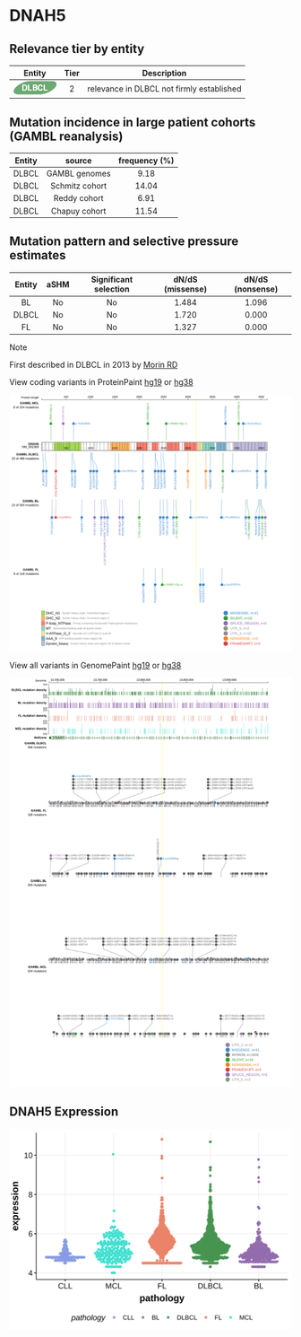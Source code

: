 # DNAH5

## Relevance tier by entity

|Entity|Tier|Description                              |
|:------:|:----:|-----------------------------------------|
|![DLBCL](images/icons/DLBCL_tier2.png) |2   |relevance in DLBCL not firmly established|

## Mutation incidence in large patient cohorts (GAMBL reanalysis)

|Entity|source        |frequency (%)|
|:------:|:--------------:|:-------------:|
|DLBCL |GAMBL genomes | 9.18        |
|DLBCL |Schmitz cohort|14.04        |
|DLBCL |Reddy cohort  | 6.91        |
|DLBCL |Chapuy cohort |11.54        |

## Mutation pattern and selective pressure estimates

|Entity|aSHM|Significant selection|dN/dS (missense)|dN/dS (nonsense)|
|:------:|:----:|:---------------------:|:----------------:|:----------------:|
|BL    |No  |No                   |1.484           |1.096           |
|DLBCL |No  |No                   |1.720           |0.000           |
|FL    |No  |No                   |1.327           |0.000           |


> [!NOTE]
> First described in DLBCL in 2013 by [Morin RD](https://pubmed.ncbi.nlm.nih.gov/23699601)


View coding variants in ProteinPaint [hg19](https://morinlab.github.io/LLMPP/GAMBL/DNAH5_protein.html)  or [hg38](https://morinlab.github.io/LLMPP/GAMBL/DNAH5_protein_hg38.html)

![image](images/proteinpaint/DNAH5_NM_001369.svg)

View all variants in GenomePaint [hg19](https://morinlab.github.io/LLMPP/GAMBL/DNAH5.html)  or [hg38](https://morinlab.github.io/LLMPP/GAMBL/DNAH5_hg38.html)

![image](images/proteinpaint/DNAH5.svg)
## DNAH5 Expression
![image](images/gene_expression/DNAH5_by_pathology.svg)
<!-- ORIGIN: morinMutationalStructuralAnalysis2013 -->
<!-- DLBCL: morinMutationalStructuralAnalysis2013 -->
<!-- MZL: jalladesExomeSequencingIdentifies2017 -->
